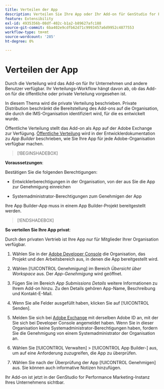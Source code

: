 ```yaml
---
title: Verteilen der App
description: Verteilen Sie Ihre App oder Ihr Add-on für GenStudio for Performance Marketing.
feature: Extensibility
exl-id: 4935356b-08df-402c-b1a2-b89627afc188
source-git-commit: 6ba402e9cdfb62d71c9993457a6d9952c4877553
workflow-type: tm+mt
source-wordcount: '285'
ht-degree: 0%

---
```


# Verteilen der App

Durch die Verteilung wird das Add-on für Ihr Unternehmen und andere Benutzer verfügbar. Ihr Verteilungs-Workflow hängt davon ab, ob das Add-on für die öffentliche oder private Verteilung vorgesehen ist.

In diesem Thema wird die private Verteilung beschrieben. Private Distribution beschränkt die Bereitstellung des Add-ons auf die Organisation, die durch die IMS-Organisation identifiziert wird, für die es entwickelt wurde.

Öffentliche Verteilung stellt das Add-on als App auf der Adobe Exchange zur Verfügung. [Öffentliche Verteilung](https://developer.adobe.com/app-builder/docs/guides/distribution/public/) wird in der Entwicklerdokumentation zu _App Builder_ beschrieben, wie Sie Ihre App für jede Adobe-Organisation verfügbar machen.

>[!BEGINSHADEBOX]

**Voraussetzungen**:

Bestätigen Sie die folgenden Berechtigungen:

* Entwicklerberechtigungen in der Organisation, von der aus Sie die App zur Genehmigung einreichen

* Systemadministrator-Berechtigungen zum Genehmigen der App

Ihre App Builder-App muss in einem App Builder-Projekt bereitgestellt werden.

>[!ENDSHADEBOX]

**So verteilen Sie Ihre App privat**:

Durch den privaten Vertrieb ist Ihre App nur für Mitglieder Ihrer Organisation verfügbar.

1. Wählen Sie in der [Adobe Developer Console](https://developer.adobe.com/console/) die Organisation, das Projekt und den Arbeitsbereich aus, in denen die App bereitgestellt wird.

1. Wählen [!UICONTROL Genehmigung] im Bereich _Übersicht über Workspace_ aus. Der _App-Genehmigung_ wird geöffnet.

1. Fügen Sie im Bereich _App Submissions Details_ weitere Informationen zu Ihrem Add-on hinzu. Zu den Details gehören App-Name, Beschreibung und Kontakt-E-Mail.

1. Wenn Sie alle Felder ausgefüllt haben, klicken Sie auf [!UICONTROL Senden].

1. Melden Sie sich bei [Adobe Exchange](https://exchange.adobe.com/) mit derselben Adobe ID an, mit der Sie sich bei Developer Console angemeldet haben. Wenn Sie in dieser Organisation keine Systemadministrator-Berechtigungen haben, fordern Sie die Genehmigung von einem Systemadministrator der Organisation an.

1. Wählen Sie [!UICONTROL Verwalten] > [!UICONTROL App Builder-] aus, um auf eine Anforderung zuzugreifen, die App zu überprüfen.

1. Wählen Sie nach der Überprüfung der App [!UICONTROL Genehmigen] aus. Sie können auch informative Notizen hinzufügen.

Ihr Add-on ist jetzt in der GenStudio for Performance Marketing-Instanz Ihres Unternehmens sichtbar.
